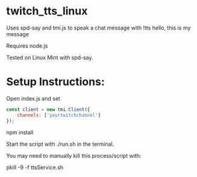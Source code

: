 # twitch_tts_linux
Uses spd-say and tmi.js to speak a chat message with !tts hello, this is my message


Requires node.js

Tested on Linux Mint with spd-say.


# Setup Instructions:

Open index.js and set 
```javascript
const client = new tmi.Client({
	channels: ['yourtwitchchannel']
});
```
npm install

Start the script with ./run.sh in the terminal.

You may need to manually kill this process/script with: 

pkill -9 -f ttsService.sh
